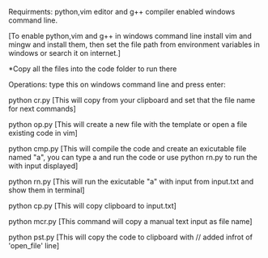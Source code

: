 Requirments:
python,vim editor and g++ compiler enabled windows command line.

[To enable python,vim and g++ in windows command line install vim and mingw and
install them, then set the file path from environment variables in windows or
search it on internet.]

*Copy all the files into the code folder to run there

Operations:
type this on windows command line and press enter:

python cr.py
[This will copy from your clipboard and set that the file name for next
commands]

python op.py
[This will create a new file with the template or open a file existing code in
vim] 

python cmp.py
[This will compile the code and create an exicutable file named "a", you can
type a and run the code or use python rn.py to run the with input displayed]

python rn.py 
[This will run the exicutable "a" with input from input.txt and show them in
terminal]

python cp.py 
[This will copy clipboard to input.txt]

python mcr.py
[This command will copy a manual text input as file name]

python pst.py
[This will copy the code to clipboard with // added infrot of 'open_file' line]
